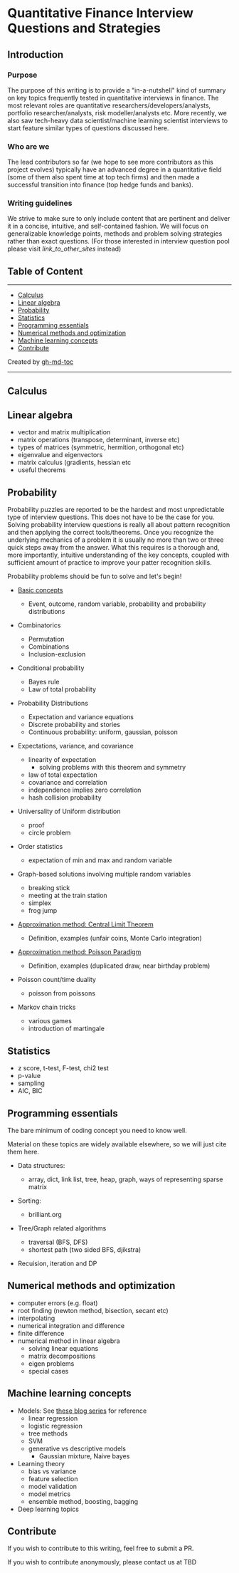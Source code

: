 # Quantitative Finance Interview Questions and Strategies

## Introduction

### Purpose
The purpose of this writing is to provide a "in-a-nutshell" kind of summary on key topics frequently tested in quantitative interviews in finance.
The most relevant roles are quantitative researchers/developers/analysts, portfolio researcher/analysts, risk modeller/analysts etc.
More recently, we also saw tech-heavy data scientist/machine learning scientist interviews to start feature similar types of questions discussed here.

### Who are we
The lead contributors so far (we hope to see more contributors as this project evolves) typically have an advanced degree in a
quantitative field (some of them also spent time at top tech firms) and then made a successful transition into finance (top hedge funds and banks).

### Writing guidelines
We strive to make sure to only include content that are pertinent and deliver it in a concise, intuitive, and self-contained fashion.
We will focus on generalizable knowledge points, methods and problem solving strategies rather than exact questions.
(For those interested in interview question pool please visit *link_to_other_sites* instead)


## Table of Content
---

  * [Calculus](#calculus)
  * [Linear algebra](#linear-algebra)
  * [Probability](#probability)
  * [Statistics](#statistics)
  * [Programming essentials](#programming-essentials)
  * [Numerical methods and optimization](#numerical-methods-and-optimization)
  * [Machine learning concepts](#machine-learning-concepts)
  * [Contribute](#contribute)

Created by [gh-md-toc](https://github.com/ekalinin/github-markdown-toc.go)

---

## Calculus


## Linear algebra
- vector and matrix multiplication
- matrix operations (transpose, determinant, inverse etc)
- types of matrices (symmetric, hermition, orthogonal etc)
- eigenvalue and eigenvectors
- matrix calculus (gradients, hessian etc
- useful theorems



## Probability
Probability puzzles are reported to be the hardest and most unpredictable type of interview questions. This does not have to be the case for you.
Solving probability interview questions is really all about pattern recognition and then applying the correct tools/theorems.
Once you recognize the underlying mechanics of a problem it is usually no more than two or three quick steps away from the answer.
What this requires is a thorough and, more importantly, intuitive understanding of the key concepts, coupled with sufficient amount of practice to improve your patter recognition skills.

Probability problems should be fun to solve and let's begin!


- [Basic concepts](prob_concepts.ipynb)
    - Event, outcome, random variable, probability and probability distributions

- Combinatorics
    - Permutation
    - Combinations
    - Inclusion-exclusion

- Conditional probability
    - Bayes rule
    - Law of total probability
 
- Probability Distributions
    - Expectation and variance equations
    - Discrete probability and stories
    - Continuous probability: uniform, gaussian, poisson

- Expectations, variance, and covariance
    - linearity of expectation
        - solving problems with this theorem and symmetry
    - law of total expectation
    - covariance and correlation
    - independence implies zero correlation
    - hash collision probability

- Universality of Uniform distribution
    - proof
    - circle problem

- Order statistics
    - expectation of min and max and random variable

- Graph-based solutions involving multiple random variables
    - breaking stick
    - meeting at the train station
    - simplex
    - frog jump

- [Approximation method: Central Limit Theorem](central_limit_theorem.ipynb)
    - Definition, examples (unfair coins, Monte Carlo integration)

- [Approximation method: Poisson Paradigm](poisson_paradigm.ipynb)
    - Definition, examples (duplicated draw, near birthday problem)


- Poisson count/time duality
    - poisson from poissons

- Markov chain tricks
    - various games
    - introduction of martingale


## Statistics
- z score, t-test, F-test, chi2 test
- p-value
- sampling
- AIC, BIC


## Programming essentials
The bare minimum of coding concept you need to know well.

Material on these topics are widely available elsewhere, so we will just cite them here.

- Data structures:
    - array, dict, link list, tree, heap, graph, ways of representing sparse matrix

- Sorting:
    - brilliant.org

- Tree/Graph related algorithms
    - traversal (BFS, DFS)
    - shortest path (two sided BFS, djikstra)
- Recuision, iteration and DP

## Numerical methods and optimization
- computer errors (e.g. float)
- root finding (newton method, bisection, secant etc)
- interpolating
- numerical integration and difference
- finite difference
- numerical method in linear algebra
    - solving linear equations
    - matrix decompositions
    - eigen problems
    - special cases

## Machine learning concepts
- Models: See [these blog series](http://dshacker.blogspot.com/2015/07/machine-learning-and-statistics-unified.html) for reference
    - linear regression
    - logistic regression
    - tree methods
    - SVM
    - generative vs descriptive models
        - Gaussian mixture, Naive bayes
- Learning theory
    - bias vs variance
    - feature selection
    - model validation
    - model metrics
    - ensemble method, boosting, bagging
- Deep learning topics



## Contribute
If you wish to contribute to this writing, feel free to submit a PR.

If you wish to contribute anonymously, please contact us at TBD
